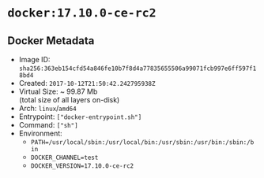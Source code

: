# `docker:17.10.0-ce-rc2`

## Docker Metadata

- Image ID: `sha256:363eb154cfd54a846fe10b7f8d4a77835655506a99071fcb997e6ff597f18bd4`
- Created: `2017-10-12T21:50:42.242795938Z`
- Virtual Size: ~ 99.87 Mb  
  (total size of all layers on-disk)
- Arch: `linux`/`amd64`
- Entrypoint: `["docker-entrypoint.sh"]`
- Command: `["sh"]`
- Environment:
  - `PATH=/usr/local/sbin:/usr/local/bin:/usr/sbin:/usr/bin:/sbin:/bin`
  - `DOCKER_CHANNEL=test`
  - `DOCKER_VERSION=17.10.0-ce-rc2`
